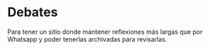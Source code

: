 Debates
=======

Para tener un sitio donde mantener reflexiones más largas que por Whatsapp y poder tenerlas archivadas para revisarlas.

